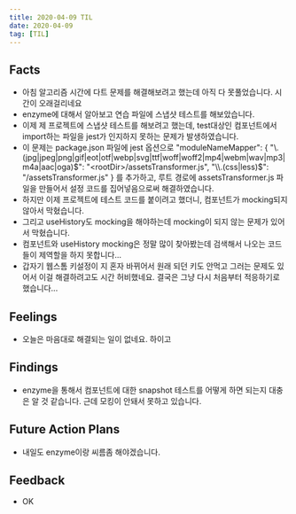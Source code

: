 ```yaml
---
title: 2020-04-09 TIL
date: 2020-04-09
tag: [TIL]
---
```


## Facts

- 아침 알고리즘 시간에 다트 문제를 해결해보려고 했는데 아직 다 못풀었습니다. 시간이 오래걸리네요
- enzyme에 대해서 알아보고 연습 파일에 스냅샷 테스트를 해보았습니다.
- 이제 제 프로젝트에 스냅샷 테스트를 해보려고 했는데, test대상인 컴포넌트에서 import하는 파일을 jest가 인지하지 못하는 문제가 발생하였습니다.
- 이 문제는 package.json 파일에 jest 옵션으로 "moduleNameMapper": { "\\.(jpg|jpeg|png|gif|eot|otf|webp|svg|ttf|woff|woff2|mp4|webm|wav|mp3|m4a|aac|oga)$": "<rootDir>/assetsTransformer.js", "\\.(css|less)$": "<rootDir>/assetsTransformer.js" } 를 추가하고, 루트 경로에 assetsTransformer.js 파일을 만들어서 설정 코드를 집어넣음으로써 해결하였습니다.
- 하지만 이제 프로젝트에 테스트 코드를 붙이려고 했더니, 컴포넌트가 mocking되지 않아서 막혔습니다.
- 그리고 useHistory도 mocking을 해야하는데 mocking이 되지 않는 문제가 있어서 막혔습니다.
- 컴포넌트와 useHistory mocking은 정말 많이 찾아봤는데 검색해서 나오는 코드들이 제역할을 하지 못합니다...
- 갑자기 웹스톰 키설정이 지 혼자 바뀌어서 원래 되던 키도 안먹고 그러는 문제도 있어서 이걸 해결하려고도 시간 허비했네요. 결국은 그냥 다시 처음부터 적응하기로 했습니다...

## Feelings

- 오늘은 마음대로 해결되는 일이 없네요. 하이고

## Findings

- enzyme을 통해서 컴포넌트에 대한 snapshot 테스트를 어떻게 하면 되는지 대충은 알 것 같습니다. 근데 모킹이 안돼서 못하고 있습니다.

## Future Action Plans

- 내일도 enzyme이랑 씨름좀 해야겠습니다.

## Feedback

- OK
